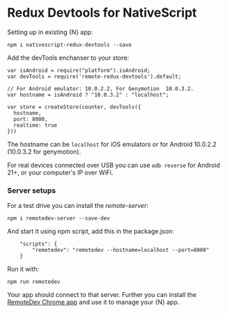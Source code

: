 # Redux Devtools for NativeScript

Setting up in existing {N} app:
```
npm i nativescript-redux-devtools --save
```

Add the devTools enchanser to your store:
```
var isAndroid = require("platform").isAndroid;
var devTools = require('remote-redux-devtools').default;

// For Android emulator: 10.0.2.2, For Genymotion  10.0.3.2. 
var hostname = isAndroid ? "10.0.3.2" : "localhost";

var store = createStore(counter, devTools({
  hostname,
  port: 8000,
  realtime: true
}))
```

The hostname can be `localhost` for iOS emulators or for Android 10.0.2.2 (10.0.3.2 for genymotion).

For real devices connected over USB you can use `adb reverse` for Android 21+, or your computer's IP over WiFi. 

### Server setups
For a test drive you can install the *remote-server*:
```
npm i remotedev-server --save-dev
```

And start it using npm script, add this in the package.json:
```
    "scripts": {
        "remotedev": "remotedev --hostname=localhost --port=8000"
    }
```
Run it with:
```
npm run remotedev
```

Your app should connect to that server.
Further you can install the [RemoteDev Chrome app](https://chrome.google.com/webstore/detail/remotedev/faicmgpfiaijcedapokpbdejaodbelph) and use it to manage your {N} app.
